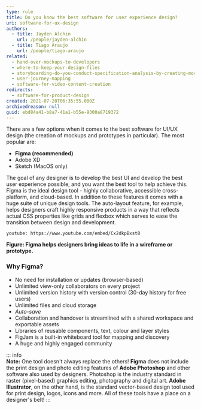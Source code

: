 ```yaml
---
type: rule
title: Do you know the best software for user experience design?
uri: software-for-ux-design
authors:
  - title: Jayden Alchin
    url: /people/jayden-alchin
  - title: Tiago Araujo
    url: /people/tiago-araujo
related:
  - hand-over-mockups-to-developers
  - where-to-keep-your-design-files
  - storyboarding-do-you-conduct-specification-analysis-by-creating-mock-ups
  - user-journey-mapping
  - software-for-video-content-creation
redirects:
  - software-for-product-design
created: 2021-07-20T06:35:55.000Z
archivedreason: null
guid: ebd84a41-b8a7-41a1-b55e-9300a8719372
---
```


There are a few options when it comes to the best software for UI/UX design (the creation of mockups and prototypes in particular). The most popular are:

- **Figma (recommended)**
- Adobe XD
- Sketch (MacOS only)

<!--endintro-->

The goal of any designer is to develop the best UI and develop the best user experience possible, and you want the best tool to help achieve this. Figma is the ideal design tool - highly collaborative, accessible cross-platform, and cloud-based. In addition to these features it comes with a huge suite of unique design tools. The auto-layout feature, for example, helps designers craft highly responsive products in a way that reflects actual CSS properties like grids and flexbox which serves to ease the transition between design and development. 

`youtube: https://www.youtube.com/embed/Cx2dkpBxst8`

**Figure: Figma helps designers bring ideas to life in a wireframe or prototype.**

### Why Figma? 

- No need for installation or updates (browser-based)
- Unlimited view-only collaborators on every project
- Unlimited version history with version control (30-day history for free users)
- Unlimited files and cloud storage
- *Auto-save*
- Collaboration and handover is streamlined with a shared workspace and exportable assets
- Libraries of reusable components, text, colour and layer styles
- FigJam is a built-in whiteboard tool for mapping and discovery
- A huge and highly engaged community  

::: info  
**Note:** One tool doesn't always replace the others! **Figma** does not include the print design and photo editing features of **Adobe Photoshop** and other software also used by designers. Photoshop is the industry standard in raster (pixel-based) graphics editing, photography and digital art. **Adobe Illustrator**, on the other hand, is the standard vector-based design tool used for print design, logos, icons and more. All of these tools have a place on a designer's belt!
:::
